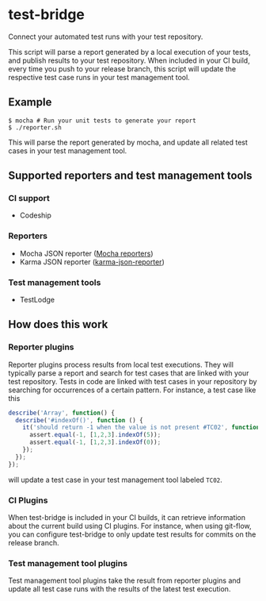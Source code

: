 # test-bridge
Connect your automated test runs with your test repository.

This script will parse a report generated by a local execution of your tests, and publish results to your test repository.
When included in your CI build, every time you push to your release branch, this script will update the respective test case runs in your
test management tool. 

## Example
```shell
$ mocha # Run your unit tests to generate your report
$ ./reporter.sh
```

This will parse the report generated by mocha, and update all related test cases in your test management tool.

## Supported reporters and test management tools

### CI support
* Codeship

### Reporters
* Mocha JSON reporter ([Mocha reporters](https://mochajs.org/#reporters))
* Karma JSON reporter ([karma-json-reporter](https://www.npmjs.com/package/karma-json-reporter))

### Test management tools
* TestLodge

## How does this work

### Reporter plugins
Reporter plugins process results from local test executions. They will typically parse a report and search for test cases that are linked
with your test repository. Tests in code are linked with test cases in your repository by searching for occurrences of a certain pattern.
For instance, a test case like this
```javascript
describe('Array', function() {
  describe('#indexOf()', function () {
    it('should return -1 when the value is not present #TC02', function () {
      assert.equal(-1, [1,2,3].indexOf(5));
      assert.equal(-1, [1,2,3].indexOf(0));
    });
  });
});
```
will update a test case in your test management tool labeled `TC02`.

### CI Plugins
When test-bridge is included in your CI builds, it can retrieve information about the current build using CI plugins. For instance, when
using git-flow, you can configure test-bridge to only update test results for commits on the release branch.

### Test management tool plugins
Test management tool plugins take the result from reporter plugins and update all test case runs with the results of the latest test
execution.
